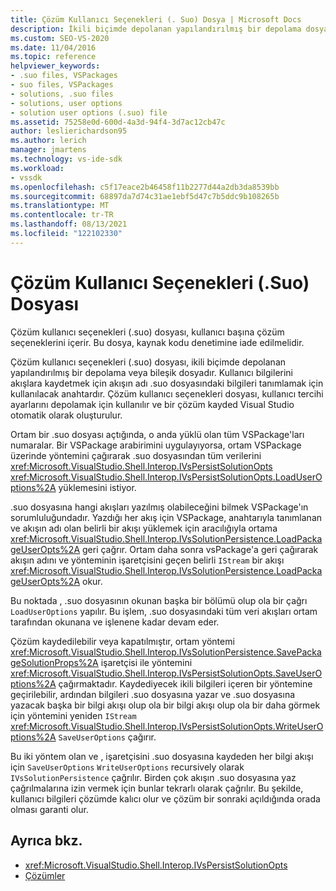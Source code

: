 ```yaml
---
title: Çözüm Kullanıcı Seçenekleri (. Suo) Dosya | Microsoft Docs
description: İkili biçimde depolanan yapılandırılmış bir depolama dosyasında kullanıcı başına çözüm seçeneklerini içeren çözüm kullanıcı seçenekleri (.suo) dosyası hakkında bilgi öğrenin.
ms.custom: SEO-VS-2020
ms.date: 11/04/2016
ms.topic: reference
helpviewer_keywords:
- .suo files, VSPackages
- suo files, VSPackages
- solutions, .suo files
- solutions, user options
- solution user options (.suo) file
ms.assetid: 75258e0d-600d-4a3d-94f4-3d7ac12cb47c
author: leslierichardson95
ms.author: lerich
manager: jmartens
ms.technology: vs-ide-sdk
ms.workload:
- vssdk
ms.openlocfilehash: c5f17eace2b46458f11b2277d44a2db3da8539bb
ms.sourcegitcommit: 68897da7d74c31ae1ebf5d47c7b5ddc9b108265b
ms.translationtype: MT
ms.contentlocale: tr-TR
ms.lasthandoff: 08/13/2021
ms.locfileid: "122102330"
---
```

# <a name="solution-user-options-suo-file"></a>Çözüm Kullanıcı Seçenekleri (.Suo) Dosyası
Çözüm kullanıcı seçenekleri (.suo) dosyası, kullanıcı başına çözüm seçeneklerini içerir. Bu dosya, kaynak kodu denetimine iade edilmelidir.

 Çözüm kullanıcı seçenekleri (.suo) dosyası, ikili biçimde depolanan yapılandırılmış bir depolama veya bileşik dosyadır. Kullanıcı bilgilerini akışlara kaydetmek için akışın adı .suo dosyasındaki bilgileri tanımlamak için kullanılacak anahtardır. Çözüm kullanıcı seçenekleri dosyası, kullanıcı tercihi ayarlarını depolamak için kullanılır ve bir çözüm kayded Visual Studio otomatik olarak oluşturulur.

 Ortam bir .suo dosyası açtığında, o anda yüklü olan tüm VSPackage'ları numaralar. Bir VSPackage arabirimini uygulayıyorsa, ortam VSPackage üzerinde yöntemini çağırarak .suo dosyasından tüm verilerini <xref:Microsoft.VisualStudio.Shell.Interop.IVsPersistSolutionOpts> <xref:Microsoft.VisualStudio.Shell.Interop.IVsPersistSolutionOpts.LoadUserOptions%2A> yüklemesini istiyor.

 .suo dosyasına hangi akışları yazılmış olabileceğini bilmek VSPackage'ın sorumluluğundadır. Yazdığı her akış için VSPackage, anahtarıyla tanımlanan ve akışın adı olan belirli bir akışı yüklemek için aracılığıyla ortama <xref:Microsoft.VisualStudio.Shell.Interop.IVsSolutionPersistence.LoadPackageUserOpts%2A> geri çağrır. Ortam daha sonra vsPackage'a geri çağırarak akışın adını ve yönteminin işaretçisini geçen belirli `IStream` bir akışı <xref:Microsoft.VisualStudio.Shell.Interop.IVsSolutionPersistence.LoadPackageUserOpts%2A> okur.

 Bu noktada , .suo dosyasının okunan başka bir bölümü olup ola bir çağrı `LoadUserOptions` yapılır. Bu işlem, .suo dosyasındaki tüm veri akışları ortam tarafından okunana ve işlenene kadar devam eder.

 Çözüm kaydedilebilir veya kapatılmıştır, ortam yöntemi <xref:Microsoft.VisualStudio.Shell.Interop.IVsSolutionPersistence.SavePackageSolutionProps%2A> işaretçisi ile yöntemini <xref:Microsoft.VisualStudio.Shell.Interop.IVsPersistSolutionOpts.SaveUserOptions%2A> çağırmaktadır. Kaydediyecek ikili bilgileri içeren bir yöntemine geçirilebilir, ardından bilgileri .suo dosyasına yazar ve .suo dosyasına yazacak başka bir bilgi akışı olup ola bir bilgi akışı olup ola bir daha görmek için yöntemini yeniden `IStream` <xref:Microsoft.VisualStudio.Shell.Interop.IVsPersistSolutionOpts.WriteUserOptions%2A> `SaveUserOptions` çağırır.

 Bu iki yöntem olan ve , işaretçisini .suo dosyasına kaydeden her bilgi akışı için `SaveUserOptions` `WriteUserOptions` recursively olarak `IVsSolutionPersistence` çağrılır. Birden çok akışın .suo dosyasına yaz çağrılmalarına izin vermek için bunlar tekrarlı olarak çağrılır. Bu şekilde, kullanıcı bilgileri çözümde kalıcı olur ve çözüm bir sonraki açıldığında orada olması garanti olur.

## <a name="see-also"></a>Ayrıca bkz.
- <xref:Microsoft.VisualStudio.Shell.Interop.IVsPersistSolutionOpts>
- [Çözümler](../../extensibility/internals/solutions-overview.md)
